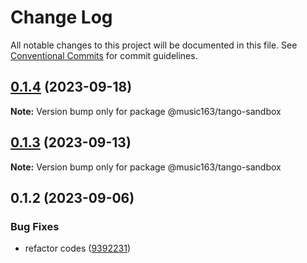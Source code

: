 # Change Log

All notable changes to this project will be documented in this file.
See [Conventional Commits](https://conventionalcommits.org) for commit guidelines.

## [0.1.4](https://github.com/netease/tango/compare/@music163/tango-sandbox@0.1.3...@music163/tango-sandbox@0.1.4) (2023-09-18)

**Note:** Version bump only for package @music163/tango-sandbox

## [0.1.3](https://github.com/netease/tango/compare/@music163/tango-sandbox@0.1.2...@music163/tango-sandbox@0.1.3) (2023-09-13)

**Note:** Version bump only for package @music163/tango-sandbox

## 0.1.2 (2023-09-06)

### Bug Fixes

- refactor codes ([9392231](https://github.com/netease/tango/commit/9392231414fa1f992e206804549367c5bfee52cb))
